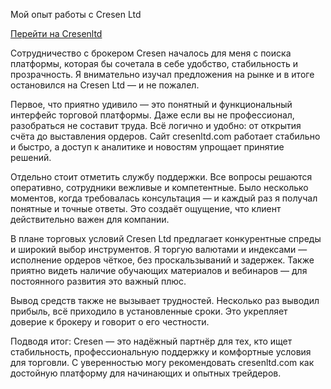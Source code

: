 Мой опыт работы с Cresen Ltd 

[Перейти на Сresenltd](https://cresenltd.com/)

Сотрудничество с брокером Cresen началось для меня с поиска платформы, которая бы сочетала в себе удобство, стабильность и прозрачность. Я внимательно изучал предложения на рынке и в итоге остановился на Cresen Ltd — и не пожалел.

Первое, что приятно удивило — это понятный и функциональный интерфейс торговой платформы. Даже если вы не профессионал, разобраться не составит труда. Всё логично и удобно: от открытия счёта до выставления ордеров. Сайт cresenltd.com работает стабильно и быстро, а доступ к аналитике и новостям упрощает принятие решений.

Отдельно стоит отметить службу поддержки. Все вопросы решаются оперативно, сотрудники вежливые и компетентные. Было несколько моментов, когда требовалась консультация — и каждый раз я получал понятные и точные ответы. Это создаёт ощущение, что клиент действительно важен для компании.

В плане торговых условий Cresen Ltd предлагает конкурентные спреды и широкий выбор инструментов. Я торгую валютами и индексами — исполнение ордеров чёткое, без проскальзываний и задержек. Также приятно видеть наличие обучающих материалов и вебинаров — для постоянного развития это важный плюс.

Вывод средств также не вызывает трудностей. Несколько раз выводил прибыль, всё приходило в установленные сроки. Это укрепляет доверие к брокеру и говорит о его честности.

Подводя итог: Cresen — это надёжный партнёр для тех, кто ищет стабильность, профессиональную поддержку и комфортные условия для торговли. С уверенностью могу рекомендовать cresenltd.com как достойную платформу для начинающих и опытных трейдеров.
